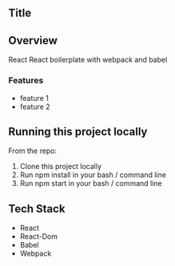 ## Title


## Overview
React React boilerplate with webpack and babel


### Features
* feature 1
* feature 2


## Running this project locally

From the repo:

  1. Clone this project locally
  2. Run npm install in your bash / command line
  3. Run npm start in your bash / command line


## Tech Stack

 * React
 * React-Dom
 * Babel 
 * Webpack
